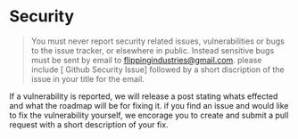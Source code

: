 # Security

> You must never report security related issues, vulnerabilities or bugs to the issue tracker, or elsewhere in public. Instead sensitive bugs must be sent by email to <flippingindustries@gmail.com>. please include [ Github Security Issue] followed by a short discription of the issue in your title for the email.

If a vulnerability is reported, we will release a post stating whats effected and what the roadmap will be for fixing it. if you find an issue and would like to fix the vulnerability yourself, we encorage you to create and submit a pull request with a short description of your fix.
